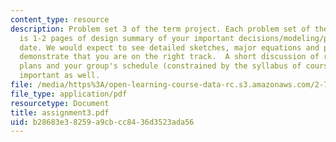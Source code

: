 ```yaml
---
content_type: resource
description: Problem set 3 of the term project. Each problem set of the term project
  is 1-2 pages of design summary of your important decisions/modeling/progress to
  date. We would expect to see detailed sketches, major equations and plots which
  demonstrate that you are on the right track.  A short discussion of risks/mitigation
  plans and your group's schedule (constrained by the syllabus of course) would be
  important as well.
file: /media/https%3A/open-learning-course-data-rc.s3.amazonaws.com/2-76-multi-scale-system-design-fall-2004/b28683e38259a9cbcc8436d3523ada56_assignment3.pdf
file_type: application/pdf
resourcetype: Document
title: assignment3.pdf
uid: b28683e3-8259-a9cb-cc84-36d3523ada56
---
```

